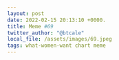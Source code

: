 ```yaml
---
layout: post
date: 2022-02-15 20:13:10 +0000.
title: Meme #69
twitter_author: "@btcale"
local_file: /assets/images/69.jpeg
tags: what-women-want chart meme
---
```


